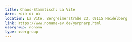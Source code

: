 ```yaml
---
title: Chaos-Stammtisch: La Vite
date: 2019-01-03
location: La Vite, Bergheimerstraße 23, 69115 Heidelberg
link: https://www.noname-ev.de/yarpnarp.html
usergroup: noname
type: usergroup
---
```

